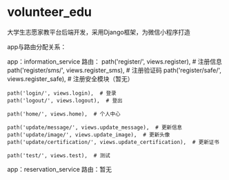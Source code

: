 # volunteer_edu
大学生志愿家教平台后端开发，采用Django框架，为微信小程序打造

app与路由分配关系：

app：information_service
路由：
    path('register/', views.register),  # 注册信息
    path('register/sms/', views.register_sms),  # 注册验证码
    path('register/safe/', views.register_safe),  # 注册安全模块（暂无）

    path('login/', views.login),  # 登录
    path('logout/', views.logout),  # 登出

    path('home/', views.home),  # 个人中心

    path('update/message/', views.update_message),  # 更新信息
    path('update/image/', views.update_image),  # 更新头像
    path('update/certification/', views.update_certification),  # 更新证书

    path('test/', views.test),  # 测试
   
app：reservation_service
路由：暂无
